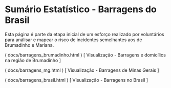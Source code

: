 # Sumário Estatístico  - Barragens do Brasil #

Esta página é parte da etapa inicial de um esforço realizado por voluntários para análisar e mapear o risco de incidentes semelhantes aos de Brumadinho e Mariana.

( docs/barragens_brumadinho.html ) [ Visualização - Barragens e domicílios na região de Brumadinho ]

( docs/barragens_mg.html ) [ Visualização - Barragens de Minas Gerais ]

( docs/barragens_brasil.html ) [ Visualização - Barragens no Brasil ]
